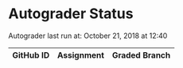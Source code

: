 # Autograder Status
Autograder last run at: October 21, 2018 at 12:40

| GitHub ID | Assignment | Graded Branch |
|-----------|------------|---------------|
